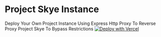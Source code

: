 # Project Skye Instance
Deploy Your Own Project Instance
Using Express Http Proxy To Reverse Proxy Project Skye
To Bypass Restrictions
[![Deploy with Vercel](https://binbashbanana.github.io/deploy-buttons/buttons/remade/vercel.svg)](https://vercel.com/new/clone?repositoryurl=https://github.com/sauc23/Project-Skye-Instance)
